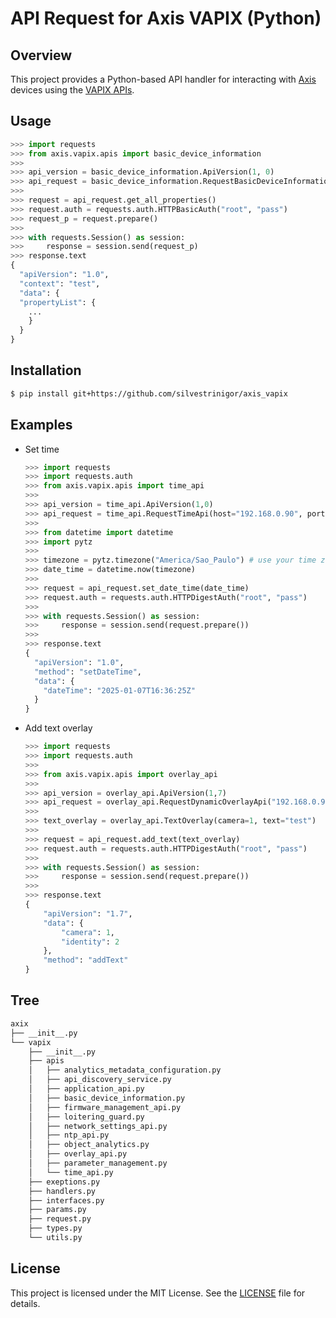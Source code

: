 # API Request for Axis VAPIX (Python)

## Overview

This project provides a Python-based API handler for interacting with [Axis](https://www.axis.com/) devices using the [VAPIX APIs](https://developer.axis.com/vapix).

## Usage

```python
>>> import requests
>>> from axis.vapix.apis import basic_device_information
>>>
>>> api_version = basic_device_information.ApiVersion(1, 0)
>>> api_request = basic_device_information.RequestBasicDeviceInformation(host="192.168.0.90", port=80, api_version=api_version, context="test")
>>>
>>> request = api_request.get_all_properties()
>>> request.auth = requests.auth.HTTPBasicAuth("root", "pass")
>>> request_p = request.prepare()
>>> 
>>> with requests.Session() as session:
>>>     response = session.send(request_p)
>>> response.text
{
  "apiVersion": "1.0",
  "context": "test",
  "data": {
  "propertyList": {
    ... 
    }
  }
}
```

## Installation

```bash
$ pip install git+https://github.com/silvestrinigor/axis_vapix
```

## Examples

- Set time
    
    ```python
    >>> import requests
    >>> import requests.auth
    >>> from axis.vapix.apis import time_api
    >>> 
    >>> api_version = time_api.ApiVersion(1,0)
    >>> api_request = time_api.RequestTimeApi(host="192.168.0.90", port="80", api_version=api_version)
    >>> 
    >>> from datetime import datetime
    >>> import pytz
    >>> 
    >>> timezone = pytz.timezone("America/Sao_Paulo") # use your time zone
    >>> date_time = datetime.now(timezone)
    >>> 
    >>> request = api_request.set_date_time(date_time)
    >>> request.auth = requests.auth.HTTPDigestAuth("root", "pass")
    >>> 
    >>> with requests.Session() as session:
    >>>     response = session.send(request.prepare())
    >>> 
    >>> response.text
    {
      "apiVersion": "1.0",
      "method": "setDateTime",
      "data": {
        "dateTime": "2025-01-07T16:36:25Z"
      }
    }
    ```
    
- Add text overlay
    
    ```python
    >>> import requests
    >>> import requests.auth
    >>> 
    >>> from axis.vapix.apis import overlay_api
    >>> 
    >>> api_version = overlay_api.ApiVersion(1,7)
    >>> api_request = overlay_api.RequestDynamicOverlayApi("192.168.0.90", 80, api_version)
    >>> 
    >>> text_overlay = overlay_api.TextOverlay(camera=1, text="test")
    >>> 
    >>> request = api_request.add_text(text_overlay)
    >>> request.auth = requests.auth.HTTPDigestAuth("root", "pass")
    >>> 
    >>> with requests.Session() as session:
    >>>     response = session.send(request.prepare())
    >>> 
    >>> response.text
    {
        "apiVersion": "1.7",
        "data": {
            "camera": 1,
            "identity": 2
        },
        "method": "addText"
    }
    ```
    

## Tree

```bash
axix
├── __init__.py
└── vapix
    ├── __init__.py
    ├── apis
    │   ├── analytics_metadata_configuration.py
    │   ├── api_discovery_service.py
    │   ├── application_api.py
    │   ├── basic_device_information.py
    │   ├── firmware_management_api.py
    │   ├── loitering_guard.py
    │   ├── network_settings_api.py
    │   ├── ntp_api.py
    │   ├── object_analytics.py
    │   ├── overlay_api.py
    │   ├── parameter_management.py
    │   └── time_api.py
    ├── exeptions.py
    ├── handlers.py
    ├── interfaces.py
    ├── params.py
    ├── request.py
    ├── types.py
    └── utils.py
```

## License

This project is licensed under the MIT License. See the [LICENSE](/C:/Users/141669/AppData/Local/Programs/Joplin/resources/app.asar/LICENSE "LICENSE") file for details.
